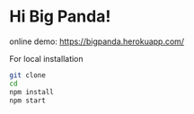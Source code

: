 Hi Big Panda!
===================

online demo: https://bigpanda.herokuapp.com/


For local installation

```Bash
git clone
cd  
npm install
npm start